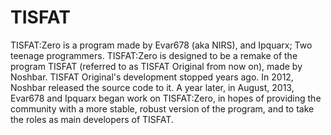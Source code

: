 TISFAT
======

TISFAT:Zero is a program made by Evar678 (aka NIRS), and Ipquarx; Two teenage programmers. TISFAT:Zero is designed to be a remake of the program TISFAT (referred to as TISFAT Original from now on), made by Noshbar. TISFAT Original's development stopped years ago. In 2012, Noshbar released the source code to it. A year later, in August, 2013, Evar678 and Ipquarx began work on TISFAT:Zero, in hopes of providing the community with a more stable, robust version of the program, and to take the roles as main developers of TISFAT.
